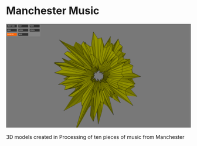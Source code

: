 Manchester Music
================

![Flip](808State_.png?raw=true "Model")


3D models created in Processing of ten pieces of music from Manchester
